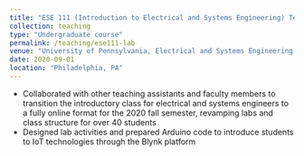 ```yaml
---
title: "ESE 111 (Introduction to Electrical and Systems Engineering) Teaching Assistant"
collection: teaching
type: "Undergraduate course"
permalink: /teaching/ese111-lab
venue: "University of Pennsylvania, Electrical and Systems Engineering Department"
date: 2020-09-01
location: "Philadelphia, PA"
---
```


- Collaborated with other teaching assistants and faculty members to transition the introductory class for electrical and systems engineers to a fully online format for the 2020 fall semester, revamping labs and class structure for over 40 students 
- Designed lab activities and prepared Arduino code to introduce students to IoT technologies through the Blynk platform

